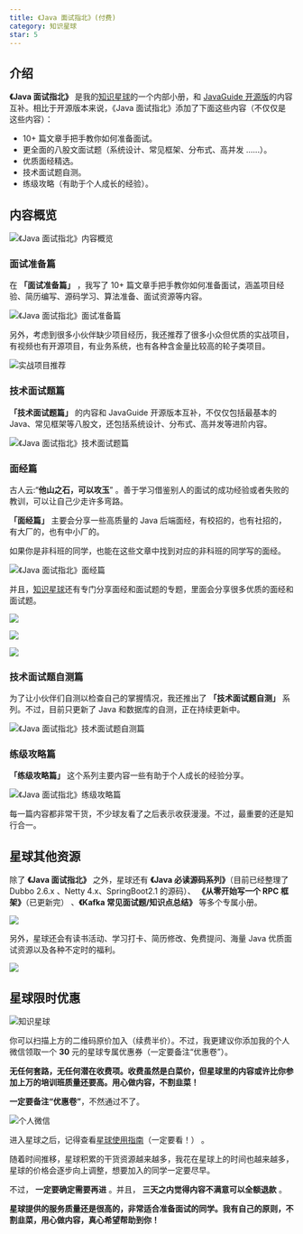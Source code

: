 ```yaml
---
title: 《Java 面试指北》(付费)
category: 知识星球
star: 5
---
```


## 介绍

**《Java 面试指北》** 是我的[知识星球](../about-the-author/zhishixingqiu-two-years.md)的一个内部小册，和 [JavaGuide 开源版](https://javaguide.cn/)的内容互补。相比于开源版本来说，《Java 面试指北》添加了下面这些内容（不仅仅是这些内容）：

- 10+ 篇文章手把手教你如何准备面试。
- 更全面的八股文面试题（系统设计、常见框架、分布式、高并发 ......）。
- 优质面经精选。
- 技术面试题自测。
- 练级攻略（有助于个人成长的经验）。

## 内容概览

![《Java 面试指北》内容概览](https://oss.javaguide.cn/javamianshizhibei/javamianshizhibei-content-overview.png)

### 面试准备篇

在 **「面试准备篇」** ，我写了 10+ 篇文章手把手教你如何准备面试，涵盖项目经验、简历编写、源码学习、算法准备、面试资源等内容。

![《Java 面试指北》面试准备篇](https://oss.javaguide.cn/javamianshizhibei/preparation-for-interview.png)

另外，考虑到很多小伙伴缺少项目经历，我还推荐了很多小众但优质的实战项目，有视频也有开源项目，有业务系统，也有各种含金量比较高的轮子类项目。

![实战项目推荐](https://oss.javaguide.cn/javamianshizhibei/practical-project-recommendation.png)

### 技术面试题篇

**「技术面试题篇」** 的内容和 JavaGuide 开源版本互补，不仅仅包括最基本的 Java、常见框架等八股文，还包括系统设计、分布式、高并发等进阶内容。

![《Java 面试指北》技术面试题篇](https://oss.javaguide.cn/javamianshizhibei/technical-interview-questions.png)

### 面经篇

古人云:“**他山之石，可以攻玉**” 。善于学习借鉴别人的面试的成功经验或者失败的教训，可以让自己少走许多弯路。

 **「面经篇」** 主要会分享一些高质量的 Java 后端面经，有校招的，也有社招的，有大厂的，也有中小厂的。

如果你是非科班的同学，也能在这些文章中找到对应的非科班的同学写的面经。

![《Java 面试指北》面经篇](https://oss.javaguide.cn/githubjuejinjihua/thinkimage-20220612185810480.png)

并且，[知识星球](https://javaguide.cn/about-the-author/zhishixingqiu-two-years.html)还有专门分享面经和面试题的专题，里面会分享很多优质的面经和面试题。

![](https://oss.javaguide.cn/xingqiu/image-20220304120018731.png)

![](https://oss.javaguide.cn/xingqiu/image-20220628101743381.png)

![](https://oss.javaguide.cn/xingqiu/image-20220628101805897.png)

### 技术面试题自测篇

为了让小伙伴们自测以检查自己的掌握情况，我还推出了 **「技术面试题自测」** 系列。不过，目前只更新了 Java 和数据库的自测，正在持续更新中。

![《Java 面试指北》技术面试题自测篇](https://oss.javaguide.cn/xingqiu/image-20220621095641897.png)

### 练级攻略篇

**「练级攻略篇」** 这个系列主要内容一些有助于个人成长的经验分享。

![《Java 面试指北》练级攻略篇](https://oss.javaguide.cn/javamianshizhibei/training-strategy-articles.png)

每一篇内容都非常干货，不少球友看了之后表示收获漫漫。不过，最重要的还是知行合一。

## 星球其他资源

除了 **《Java 面试指北》** 之外，星球还有 **《Java 必读源码系列》**（目前已经整理了 Dubbo 2.6.x 、Netty 4.x、SpringBoot2.1 的源码）、 **《从零开始写一个 RPC 框架》**（已更新完） 、**《Kafka 常见面试题/知识点总结》** 等多个专属小册。

![](https://oss.javaguide.cn/xingqiu/image-20220316200015412.png)

另外，星球还会有读书活动、学习打卡、简历修改、免费提问、海量 Java 优质面试资源以及各种不定时的福利。

![](https://oss.javaguide.cn/xingqiu/image-20220304124333119.png)

## 星球限时优惠

![知识星球](https://oss.javaguide.cn/xingqiu/image-20220311203414600.png)

你可以扫描上方的二维码原价加入（续费半价）。不过，我更建议你添加我的个人微信领取一个 **30** 元的星球专属优惠券（一定要备注“优惠卷”）。

**无任何套路，无任何潜在收费项。收费虽然是白菜价，但星球里的内容或许比你参加上万的培训班质量还要高。用心做内容，不割韭菜！**

**一定要备注“优惠卷”**，不然通过不了。

![个人微信](https://oss.javaguide.cn/xingqiu/weixin-guidege666.jpeg)

进入星球之后，记得查看[星球使用指南](https://t.zsxq.com/0d18KSarv)（一定要看！） 。

随着时间推移，星球积累的干货资源越来越多，我花在星球上的时间也越来越多，星球的价格会逐步向上调整，想要加入的同学一定要尽早。

不过， **一定要确定需要再进** 。并且， **三天之内觉得内容不满意可以全额退款** 。

**星球提供的服务质量还是很高的，非常适合准备面试的同学。我有自己的原则，不割韭菜，用心做内容，真心希望帮助到你！**

